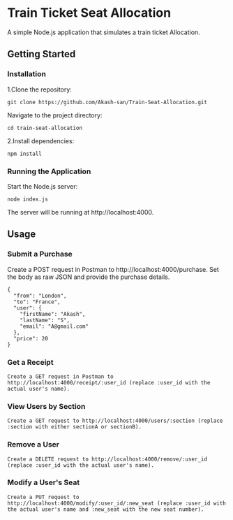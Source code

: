 # Train Ticket Seat Allocation

A simple Node.js application that simulates a train ticket Allocation.

## Getting Started

### Installation

1.Clone the repository:
```
git clone https://github.com/Akash-san/Train-Seat-Allocation.git
```
Navigate to the project directory:
```
cd train-seat-allocation
```
2.Install dependencies:
```
npm install
```
### Running the Application

Start the Node.js server:
```
node index.js
```
The server will be running at http://localhost:4000.

## Usage

### Submit a Purchase

Create a POST request in Postman to http://localhost:4000/purchase.
Set the body as raw JSON and provide the purchase details.

```
{
  "from": "London",
  "to": "France",
  "user": {
    "firstName": "Akash",
    "lastName": "S",
    "email": "A@gmail.com"
  },
  "price": 20
}
```
### Get a Receipt
```
Create a GET request in Postman to http://localhost:4000/receipt/:user_id (replace :user_id with the actual user's name).
```
### View Users by Section
```
Create a GET request to http://localhost:4000/users/:section (replace :section with either sectionA or sectionB).
```
### Remove a User
```
Create a DELETE request to http://localhost:4000/remove/:user_id (replace :user_id with the actual user's name).
```
### Modify a User's Seat
```
Create a PUT request to http://localhost:4000/modify/:user_id/:new_seat (replace :user_id with the actual user's name and :new_seat with the new seat number).
```
